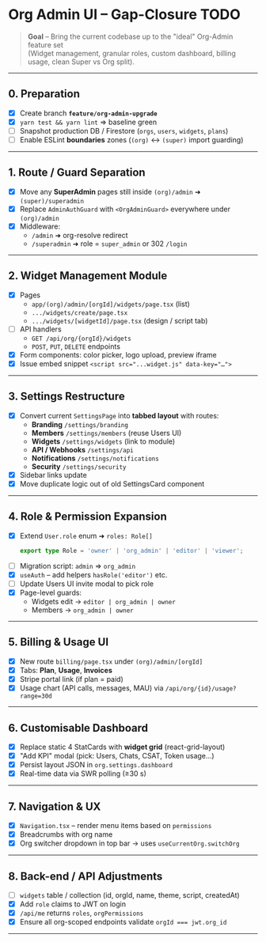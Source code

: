 # Org Admin UI – **Gap-Closure TODO**

> **Goal** – Bring the current codebase up to the "ideal" Org-Admin feature set  
> (Widget management, granular roles, custom dashboard, billing usage, clean Super vs Org split).

---

## 0. Preparation
- [x] Create branch **`feature/org-admin-upgrade`**
- [x] `yarn test && yarn lint` ⇒ baseline green
- [ ] Snapshot production DB / Firestore (`orgs`, `users`, `widgets`, `plans`)
- [ ] Enable ESLint **boundaries** zones (`(org)` ↔ `(super)` import guarding)

---

## 1. Route / Guard Separation
- [x] Move any **SuperAdmin** pages still inside `(org)/admin` ➜ `(super)/superadmin`
- [x] Replace `AdminAuthGuard` with `<OrgAdminGuard>` everywhere under `(org)/admin`
- [x] Middleware:  
  - `/admin` ➜ org-resolve redirect  
  - `/superadmin` ➜ role = `super_admin` or 302 `/login`

---

## 2. **Widget Management** Module
- [x] Pages  
  - `app/(org)/admin/[orgId]/widgets/page.tsx` (list)  
  - `.../widgets/create/page.tsx`  
  - `.../widgets/[widgetId]/page.tsx` (design / script tab)
- [ ] API handlers  
  - `GET /api/org/{orgId}/widgets`  
  - `POST`, `PUT`, `DELETE` endpoints
- [x] Form components: color picker, logo upload, preview iframe
- [x] Issue embed snippet `<script src="...widget.js" data-key="…">`

---

## 3. Settings Restructure
- [x] Convert current `SettingsPage` into **tabbed layout** with routes:  
  - **Branding** `/settings/branding`  
  - **Members** `/settings/members` (reuse Users UI)  
  - **Widgets** `/settings/widgets` (link to module)  
  - **API / Webhooks** `/settings/api`  
  - **Notifications** `/settings/notifications`  
  - **Security** `/settings/security`
- [x] Sidebar links update
- [x] Move duplicate logic out of old SettingsCard component

---

## 4. Role & Permission Expansion
- [x] Extend `User.role` enum ➜ `roles: Role[]`  
  ```ts
  export type Role = 'owner' | 'org_admin' | 'editor' | 'viewer';
  ```
- [ ] Migration script: `admin` ⇒ `org_admin`
- [x] `useAuth` – add helpers `hasRole('editor')` etc.
- [ ] Update Users UI invite modal to pick role
- [x] Page-level guards:  
  - Widgets edit → `editor | org_admin | owner`  
  - Members → `org_admin | owner`

---

## 5. Billing & Usage UI
- [x] New route `billing/page.tsx` under `(org)/admin/[orgId]`
- [x] Tabs: **Plan**, **Usage**, **Invoices**
- [x] Stripe portal link (if plan = paid)
- [x] Usage chart (API calls, messages, MAU) via `/api/org/{id}/usage?range=30d`

---

## 6. Customisable Dashboard
- [x] Replace static 4 StatCards with **widget grid** (react-grid-layout)
- [x] "Add KPI" modal (pick: Users, Chats, CSAT, Token usage…)
- [x] Persist layout JSON in `org.settings.dashboard`
- [x] Real-time data via SWR polling (≥30 s)

---

## 7. Navigation & UX
- [x] `Navigation.tsx` – render menu items based on `permissions`
- [x] Breadcrumbs with org name
- [x] Org switcher dropdown in top bar → uses `useCurrentOrg.switchOrg`

---

## 8. Back-end / API Adjustments
- [ ] `widgets` table / collection (id, orgId, name, theme, script, createdAt)
- [x] Add `role` claims to JWT on login
- [x] `/api/me` returns `roles`, `orgPermissions`
- [x] Ensure all org-scoped endpoints validate `orgId === jwt.org_id`

---

